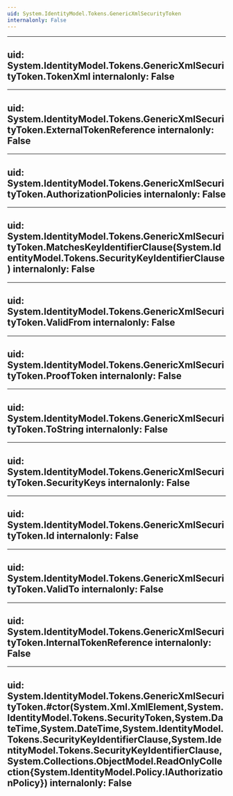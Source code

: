 ```yaml
---
uid: System.IdentityModel.Tokens.GenericXmlSecurityToken
internalonly: False
---
```


---
uid: System.IdentityModel.Tokens.GenericXmlSecurityToken.TokenXml
internalonly: False
---

---
uid: System.IdentityModel.Tokens.GenericXmlSecurityToken.ExternalTokenReference
internalonly: False
---

---
uid: System.IdentityModel.Tokens.GenericXmlSecurityToken.AuthorizationPolicies
internalonly: False
---

---
uid: System.IdentityModel.Tokens.GenericXmlSecurityToken.MatchesKeyIdentifierClause(System.IdentityModel.Tokens.SecurityKeyIdentifierClause)
internalonly: False
---

---
uid: System.IdentityModel.Tokens.GenericXmlSecurityToken.ValidFrom
internalonly: False
---

---
uid: System.IdentityModel.Tokens.GenericXmlSecurityToken.ProofToken
internalonly: False
---

---
uid: System.IdentityModel.Tokens.GenericXmlSecurityToken.ToString
internalonly: False
---

---
uid: System.IdentityModel.Tokens.GenericXmlSecurityToken.SecurityKeys
internalonly: False
---

---
uid: System.IdentityModel.Tokens.GenericXmlSecurityToken.Id
internalonly: False
---

---
uid: System.IdentityModel.Tokens.GenericXmlSecurityToken.ValidTo
internalonly: False
---

---
uid: System.IdentityModel.Tokens.GenericXmlSecurityToken.InternalTokenReference
internalonly: False
---

---
uid: System.IdentityModel.Tokens.GenericXmlSecurityToken.#ctor(System.Xml.XmlElement,System.IdentityModel.Tokens.SecurityToken,System.DateTime,System.DateTime,System.IdentityModel.Tokens.SecurityKeyIdentifierClause,System.IdentityModel.Tokens.SecurityKeyIdentifierClause,System.Collections.ObjectModel.ReadOnlyCollection{System.IdentityModel.Policy.IAuthorizationPolicy})
internalonly: False
---
